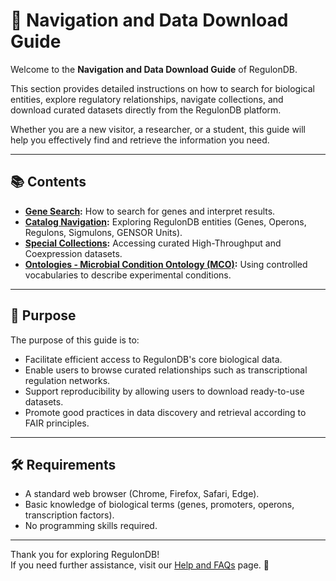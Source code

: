 # 🔎 Navigation and Data Download Guide

Welcome to the **Navigation and Data Download Guide** of RegulonDB.

This section provides detailed instructions on how to search for biological entities, explore regulatory relationships, navigate collections, and download curated datasets directly from the RegulonDB platform.

Whether you are a new visitor, a researcher, or a student, this guide will help you effectively find and retrieve the information you need.

---

## 📚 Contents

- **[Gene Search](gene_search.md):** How to search for genes and interpret results.
- **[Catalog Navigation](catalog_navigation.md):** Exploring RegulonDB entities (Genes, Operons, Regulons, Sigmulons, GENSOR Units).
- **[Special Collections](collections.md):** Accessing curated High-Throughput and Coexpression datasets.
- **[Ontologies - Microbial Condition Ontology (MCO)](ontologies_mco.md):** Using controlled vocabularies to describe experimental conditions.

---

## 🎯 Purpose

The purpose of this guide is to:
- Facilitate efficient access to RegulonDB's core biological data.
- Enable users to browse curated relationships such as transcriptional regulation networks.
- Support reproducibility by allowing users to download ready-to-use datasets.
- Promote good practices in data discovery and retrieval according to FAIR principles.

---

## 🛠️ Requirements

- A standard web browser (Chrome, Firefox, Safari, Edge).
- Basic knowledge of biological terms (genes, promoters, operons, transcription factors).
- No programming skills required.

---

Thank you for exploring RegulonDB!  
If you need further assistance, visit our [Help and FAQs](../00_about_policies/contact_us.md) page. 🌟
